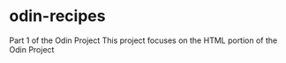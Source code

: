 # odin-recipes
Part 1 of the Odin Project 
This project focuses on the HTML portion of the Odin Project
